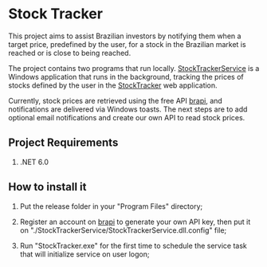 # Stock Tracker
This project aims to assist Brazilian investors by notifying them when a target price, predefined by the user, for a stock in the Brazilian market is reached or is close to being reached.

The project contains two programs that run locally. [StockTrackerService](StockTrackerService) is a Windows application that runs in the background, tracking the prices of stocks defined by the user in the [StockTracker](StockTracker) web application.

Currently, stock prices are retrieved using the free API [brapi](https://brapi.dev), and notifications are delivered via Windows toasts. The next steps are to add optional email notifications and create our own API to read stock prices.

## Project Requirements
1. .NET 6.0

## How to install it

1. Put the release folder in your "Program Files" directory;

1. Register an account on [brapi](https://brapi.dev) to generate your own API key, then put it on "./StockTrackerService/StockTrackerService.dll.config" file;

1. Run "StockTracker.exe" for the first time to schedule the service task that will initialize service on user logon;
